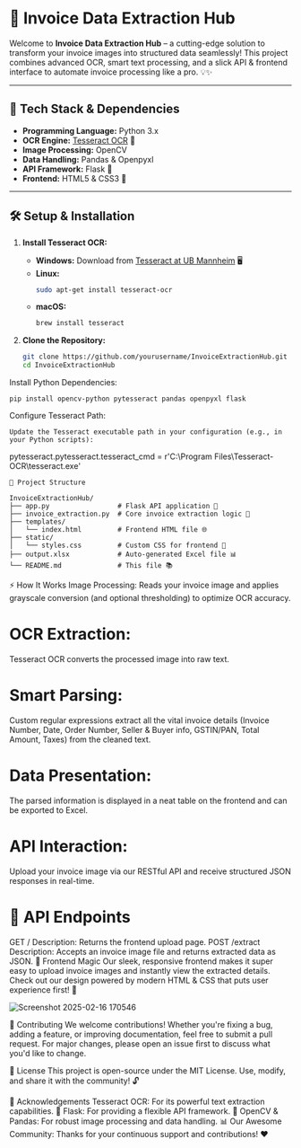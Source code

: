  # 🚀 Invoice Data Extraction Hub

Welcome to **Invoice Data Extraction Hub** – a cutting-edge solution to transform your invoice images into structured data seamlessly! This project combines advanced OCR, smart text processing, and a slick API & frontend interface to automate invoice processing like a pro. 💡✨

---

## 🔧 Tech Stack & Dependencies

- **Programming Language:** Python 3.x  
- **OCR Engine:** [Tesseract OCR](https://github.com/tesseract-ocr/tesseract) 🤖  
- **Image Processing:** OpenCV  
- **Data Handling:** Pandas & Openpyxl  
- **API Framework:** Flask 🐍  
- **Frontend:** HTML5 & CSS3 🎨

---

## 🛠️ Setup & Installation

1. **Install Tesseract OCR:**  
   - **Windows:** Download from [Tesseract at UB Mannheim](https://github.com/UB-Mannheim/tesseract/wiki) 🖥️  
   - **Linux:**  
     ```bash
     sudo apt-get install tesseract-ocr
     ```  
   - **macOS:**  
     ```bash
     brew install tesseract
     ```

2. **Clone the Repository:**
   ```bash
   git clone https://github.com/yourusername/InvoiceExtractionHub.git
   cd InvoiceExtractionHub

Install Python Dependencies:
~~~
pip install opencv-python pytesseract pandas openpyxl flask
~~~

Configure Tesseract Path:
~~~
Update the Tesseract executable path in your configuration (e.g., in your Python scripts):
~~~
pytesseract.pytesseract.tesseract_cmd = r'C:\Program Files\Tesseract-OCR\tesseract.exe'
~~~
📁 Project Structure

InvoiceExtractionHub/
├── app.py                 # Flask API application 🚀
├── invoice_extraction.py  # Core invoice extraction logic 📄
├── templates/
│   └── index.html         # Frontend HTML file 🌐
├── static/
│   └── styles.css         # Custom CSS for frontend 🎨
├── output.xlsx            # Auto-generated Excel file 📊
└── README.md              # This file 📚
~~~~


⚡ How It Works
Image Processing:
Reads your invoice image and applies grayscale conversion (and optional thresholding) to optimize OCR accuracy.

# OCR Extraction:
Tesseract OCR converts the processed image into raw text.

# Smart Parsing:
Custom regular expressions extract all the vital invoice details (Invoice Number, Date, Order Number, Seller & Buyer info, GSTIN/PAN, Total Amount, Taxes) from the cleaned text.

# Data Presentation:
The parsed information is displayed in a neat table on the frontend and can be exported to Excel.

# API Interaction:
Upload your invoice image via our RESTful API and receive structured JSON responses in real-time.

# 📝 API Endpoints
GET /
Description: Returns the frontend upload page.
POST /extract
Description: Accepts an invoice image file and returns extracted data as JSON.
🎨 Frontend Magic
Our sleek, responsive frontend makes it super easy to upload invoice images and instantly view the extracted details. Check out our design powered by modern HTML & CSS that puts user experience first! 🌟


![Screenshot 2025-02-16 170546](https://github.com/user-attachments/assets/5065fd31-fb45-4b9a-89e8-3301066edaf9)

🤝 Contributing
We welcome contributions! Whether you're fixing a bug, adding a feature, or improving documentation, feel free to submit a pull request. For major changes, please open an issue first to discuss what you'd like to change.

📜 License
This project is open-source under the MIT License. Use, modify, and share it with the community! 🔓

🙏 Acknowledgements
Tesseract OCR: For its powerful text extraction capabilities. 🤖
Flask: For providing a flexible API framework. 🐍
OpenCV & Pandas: For robust image processing and data handling. 📊
Our Awesome Community: Thanks for your continuous support and contributions! ❤️
